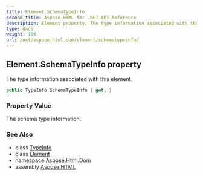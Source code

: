 ```yaml
---
title: Element.SchemaTypeInfo
second_title: Aspose.HTML for .NET API Reference
description: Element property. The type information associated with this element
type: docs
weight: 190
url: /net/aspose.html.dom/element/schematypeinfo/
---
```

## Element.SchemaTypeInfo property

The type information associated with this element.

```csharp
public TypeInfo SchemaTypeInfo { get; }
```

### Property Value

The schema type information.

### See Also

* class [TypeInfo](../../typeinfo/)
* class [Element](../)
* namespace [Aspose.Html.Dom](../../element/)
* assembly [Aspose.HTML](../../../)
